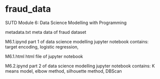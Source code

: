 # fraud_data
SUTD Module 6: Data Science Modelling with Programming

metadata.txt
meta data of fraud dataset

M6.1.ipynd
part 1 of data science modelling jupyter notebook
contains: target encoding, logistic regression, 

M6.1.html
html file of jupyter notebook

M6.2.ipynd
part 2 of data science modelling jupyter notebook
contains:  K means model, elbow method, silhouette method, DBScan
